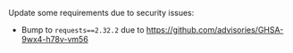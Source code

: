 Update some requirements due to security issues:

* Bump to ``requests==2.32.2`` due to https://github.com/advisories/GHSA-9wx4-h78v-vm56
